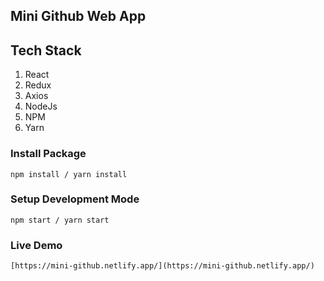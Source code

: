 ## Mini Github Web App

## Tech Stack

1. React
1. Redux 
1. Axios
1. NodeJs
1. NPM
1. Yarn

### Install Package

```
npm install / yarn install
```

### Setup Development Mode

```
npm start / yarn start
```
### Live Demo
```
[https://mini-github.netlify.app/](https://mini-github.netlify.app/)
```